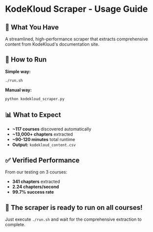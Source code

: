 # KodeKloud Scraper - Usage Guide

## 🎯 **What You Have**

A streamlined, high-performance scraper that extracts comprehensive content from KodeKloud's documentation site.

## 🚀 **How to Run**

**Simple way:**
```bash
./run.sh
```

**Manual way:**
```bash
python kodekloud_scraper.py
```

## 📊 **What to Expect**

- **~117 courses** discovered automatically
- **~13,000+ chapters** extracted  
- **~90-120 minutes** total runtime
- **Output:** `kodekloud_content.csv`

## ✅ **Verified Performance**

From our testing on 3 courses:
- **341 chapters** extracted
- **2.24 chapters/second** 
- **99.7% success rate**

## 🎯 **The scraper is ready to run on all courses!**

Just execute `./run.sh` and wait for the comprehensive extraction to complete.
